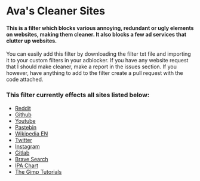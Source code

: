 # Ava's Cleaner Sites

#### This is a filter which blocks various annoying, redundant or ugly elements on websites, making them cleaner. It also blocks a few ad services that clutter up websites.

You can easily add this filter by downloading the filter txt file and importing it to your custom filters in your adblocker.
If you have any website request that I should make cleaner, make a report in the issues section. If you however, have anything to add to the filter create a pull request with the code attached.


### This filter currently effects all sites listed below:

- [Reddit](https://www.reddit.com/)
- [Github](https://www.github.com/)
- [Youtube](https://www.youtube.com/)
- [Pastebin](https://www.pastebin.com/)
- [Wikipedia EN](https://en.wikipedia.org/)
- [Twitter](https://www.twitter.com/)
- [Instagram](https://www.instagram.com/)
- [Gitlab](https://gitlab.com/)
- [Brave Search](https://search.brave.com/)
- [IPA Chart](https://ipachart.com/)
- [The Gimp Tutorials](https://thegimptutorials.com/)
